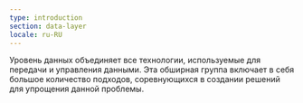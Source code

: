 ```yaml
---
type: introduction
section: data-layer
locale: ru-RU
---
```


Уровень данных объединяет все технологии, используемые для передачи и
управления данными. Эта обширная группа включает в себя большое количество
подходов, соревнующихся в создании решений для упрощения данной проблемы.
